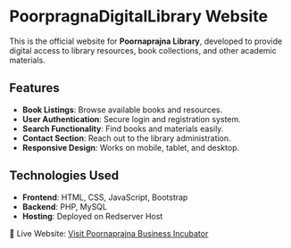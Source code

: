 # PoorpragnaDigitalLibrary Website

This is the official website for **Poornaprajna Library**, developed to provide digital access to library resources, book collections, and other academic materials.

## Features
- **Book Listings**: Browse available books and resources.
- **User Authentication**: Secure login and registration system.
- **Search Functionality**: Find books and materials easily.
- **Contact Section**: Reach out to the library administration.
- **Responsive Design**: Works on mobile, tablet, and desktop.

## Technologies Used
- **Frontend**: HTML, CSS, JavaScript, Bootstrap
- **Backend**: PHP, MySQL
- **Hosting**: Deployed on Redserver Host

🚀 Live Website: <a href="https://poornaprajnaincubator.in/" target="_blank">Visit Poornaprajna Business Incubator</a>  

